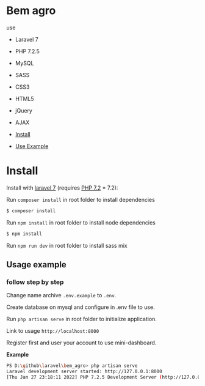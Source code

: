 # Bem agro
use 
- Laravel 7
- PHP 7.2.5
- MySQL
- SASS
- CSS3
- HTML5
- jQuery
- AJAX

- [Install](#install)
- [Use Example](#Usage-example)

# Install

Install with [laravel 7](https://laravel.com/docs/7.x) (requires [PHP 7.2](https://www.php.net/releases/) = 7.2):

Run `composer install` in root folder to install dependencies

```sh
$ composer install
```

Run `npm install` in root folder to install node dependencies

```sh
$ npm install
```

Run `npm run dev` in root folder to install sass mix

## Usage example
### follow step by step

Change name archive `.env.example` to `.env`.

Create database on mysql and configure in .env file to use.

Run `php artisan serve` in root folder to initialize application.

Link to usage `http://localhost:8000`

Register first and user your account to use mini-dashboard.

**Example**

```sh
PS D:\github\laravel\bem_agro> php artisan serve        
Laravel development server started: http://127.0.0.1:8000
[Thu Jan 27 23:18:11 2022] PHP 7.2.5 Development Server (http://127.0.0.1:8000) started
```